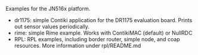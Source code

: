 Examples for the JN516x platform.
* dr1175: simple Contiki application for the DR1175 evaluation board. Prints out sensor values periodically.
* rime: simple Rime example. Works with ContikiMAC (default) or NullRDC
* RPL: RPL examples, including border router, simple node, and coap resources. More information under rpl/README.md
 